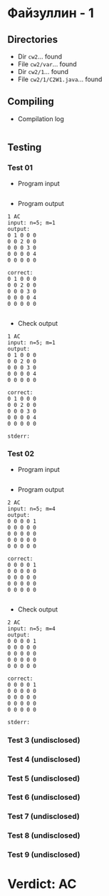 # Файзуллин - 1
## Directories
- Dir `cw2`... found
- File `cw2/var`... found
- Dir `cw2/1`... found
- File `cw2/1/C2W1.java`... found
## Compiling
- Compilation log
```

```
## Testing
### Test 01
- Program input
```

```
- Program output
```
1 AC
input: n=5; m=1
output: 
0 1 0 0 0 
0 0 2 0 0 
0 0 0 3 0 
0 0 0 0 4 
0 0 0 0 0 

correct: 
0 1 0 0 0 
0 0 2 0 0 
0 0 0 3 0 
0 0 0 0 4 
0 0 0 0 0 


```
- Check output
```
1 AC
input: n=5; m=1
output: 
0 1 0 0 0 
0 0 2 0 0 
0 0 0 3 0 
0 0 0 0 4 
0 0 0 0 0 

correct: 
0 1 0 0 0 
0 0 2 0 0 
0 0 0 3 0 
0 0 0 0 4 
0 0 0 0 0 

stderr:

```
### Test 02
- Program input
```

```
- Program output
```
2 AC
input: n=5; m=4
output: 
0 0 0 0 1 
0 0 0 0 0 
0 0 0 0 0 
0 0 0 0 0 
0 0 0 0 0 

correct: 
0 0 0 0 1 
0 0 0 0 0 
0 0 0 0 0 
0 0 0 0 0 
0 0 0 0 0 


```
- Check output
```
2 AC
input: n=5; m=4
output: 
0 0 0 0 1 
0 0 0 0 0 
0 0 0 0 0 
0 0 0 0 0 
0 0 0 0 0 

correct: 
0 0 0 0 1 
0 0 0 0 0 
0 0 0 0 0 
0 0 0 0 0 
0 0 0 0 0 

stderr:

```
### Test 3 (undisclosed)
### Test 4 (undisclosed)
### Test 5 (undisclosed)
### Test 6 (undisclosed)
### Test 7 (undisclosed)
### Test 8 (undisclosed)
### Test 9 (undisclosed)
# Verdict: AC
